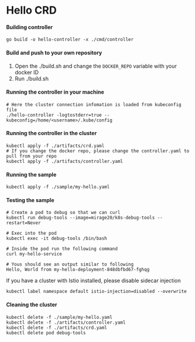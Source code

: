 # Hello CRD



#### Building controller

    go build -o hello-controller -x ./cmd/controller

#### Build and push to your own repository

1. Open the ./build.sh and change the `DOCKER_REPO` variable with your docker ID
2. Run ./build.sh

#### Running the controller in your machine

    # Here the cluster connection infomation is loaded from kubeconfig file
    ./hello-controller -logtostderr=true --kubeconfig=/home/<username>/.kube/config

#### Running the controller in the cluster

    kubectl apply -f ./artifacts/crd.yaml
    # If you change the docker repo, please change the controller.yaml to pull from your repo
    kubectl apply -f ./artifacts/controller.yaml


#### Running the sample

    kubectl apply -f ./sample/my-hello.yaml
    
#### Testing the sample

    # Create a pod to debug so that we can curl
    kubectl run debug-tools --image=mirage20/k8s-debug-tools --restart=Never
    
    # Exec into the pod
    kubectl exec -it debug-tools /bin/bash
    
    # Inside the pod run the following command
    curl my-hello-service
    
    # Yous should see an output similar to following
    Hello, World from my-hello-deployment-848dbfbd67-fghqg



If you have a cluster with Istio installed, please disable sidecar injection

    kubectl label namespace default istio-injection=disabled --overwrite


#### Cleaning the cluster

    kubectl delete -f ./sample/my-hello.yaml
    kubectl delete -f ./artifacts/controller.yaml
    kubectl delete -f ./artifacts/crd.yaml
    kubectl delete pod debug-tools
